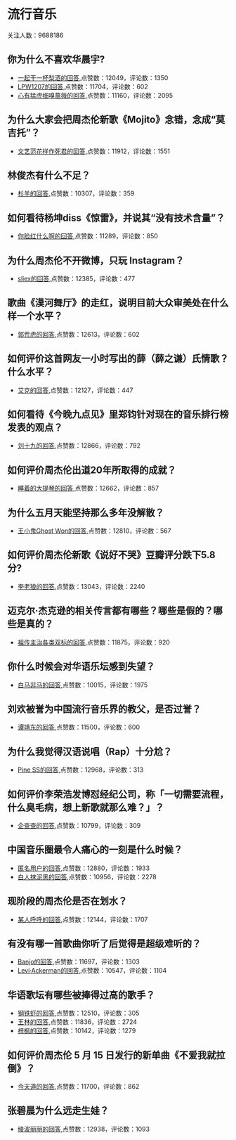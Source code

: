 #  流行音乐 
关注人数：9688186
## 你为什么不喜欢华晨宇?
- [一起干一杯梨酒的回答](https://www.zhihu.com/question/335136057/answer/1022410764),点赞数：12049，评论数：1350
- [LPW1207的回答](https://www.zhihu.com/question/335136057/answer/1031469044),点赞数：11704，评论数：602
- [心有猛虎细嗅蔷薇的回答](https://www.zhihu.com/question/335136057/answer/1051288597),点赞数：11160，评论数：2095
## 为什么大家会把周杰伦新歌《Mojito》念错，念成“莫吉托”？
- [文艺范花样作死君的回答](https://www.zhihu.com/question/400912608/answer/1281697701),点赞数：11912，评论数：1551
## 林俊杰有什么不足？
- [杉羊的回答](https://www.zhihu.com/question/57343532/answer/380802870),点赞数：10307，评论数：359
## 如何看待杨坤diss《惊雷》，并说其“没有技术含量”？
- [你脸红什么啊的回答](https://www.zhihu.com/question/386983798/answer/1146630058),点赞数：11289，评论数：850
## 为什么周杰伦不开微博，只玩 Instagram？
- [sliex的回答](https://www.zhihu.com/question/330073099/answer/724045810),点赞数：12385，评论数：477
## 歌曲《漠河舞厅》的走红，说明目前大众审美处在什么样一个水平？
- [郭荒虎的回答](https://www.zhihu.com/question/496094649/answer/-2085706581),点赞数：12613，评论数：602
## 如何评价这首网友一小时写出的薛（薛之谦）氏情歌？什么水平？
- [艾克的回答](https://www.zhihu.com/question/310899054/answer/587050710),点赞数：12127，评论数：447
## 如何看待《今晚九点见》里郑钧针对现在的音乐排行榜发表的观点？
- [刘十九的回答](https://www.zhihu.com/question/307882928/answer/565782703),点赞数：12866，评论数：792
## 如何评价周杰伦出道20年所取得的成就？
- [睡着的大提琴的回答](https://www.zhihu.com/question/336939166/answer/763634935),点赞数：12662，评论数：857
## 为什么五月天能坚持那么多年没解散？
- [王小鬼Ghost Won的回答](https://www.zhihu.com/question/287728109/answer/479183484),点赞数：12810，评论数：567
## 如何评价周杰伦新歌《说好不哭》豆瓣评分跌下5.8分?
- [李老狼的回答](https://www.zhihu.com/question/346492716/answer/828625591),点赞数：13043，评论数：2240
## 迈克尔·杰克逊的相关传言都有哪些？哪些是假的？哪些是真的？
- [祖传主治各类双标的回答](https://www.zhihu.com/question/19841763/answer/13414627),点赞数：11875，评论数：920
## 你什么时候会对华语乐坛感到失望？
- [白马非马的回答](https://www.zhihu.com/question/278946958/answer/441793504),点赞数：10015，评论数：1975
## 刘欢被誉为中国流行音乐界的教父，是否过誉？
- [谭靖东的回答](https://www.zhihu.com/question/309022917/answer/609587928),点赞数：11500，评论数：600
## 为什么我觉得汉语说唱（Rap）十分尬？
- [Pine SS的回答](https://www.zhihu.com/question/499273325/answer/-2067231561),点赞数：12968，评论数：313
## 如何评价李荣浩发博怼经纪公司，称「一切需要流程，什么臭毛病，想上新歌就那么难？」？
- [企查查的回答](https://www.zhihu.com/question/358207691/answer/914122647),点赞数：10799，评论数：309
## 中国音乐圈最令人痛心的一刻是什么时候？
- [匿名用户的回答](https://www.zhihu.com/question/265829482/answer/464903018),点赞数：12880，评论数：1933
- [白人抹泥黑的回答](https://www.zhihu.com/question/265829482/answer/507032669),点赞数：10956，评论数：2278
## 现阶段的周杰伦是否在划水？
- [某人呼呼的回答](https://www.zhihu.com/question/291285033/answer/488713732),点赞数：12144，评论数：1707
## 有没有哪一首歌曲你听了后觉得是超级难听的？
- [Banjo的回答](https://www.zhihu.com/question/269741445/answer/403205585),点赞数：11697，评论数：1303
- [Levi·Ackerman的回答](https://www.zhihu.com/question/269741445/answer/353599225),点赞数：10547，评论数：1104
## 华语歌坛有哪些被捧得过高的歌手？
- [钢铁虾的回答](https://www.zhihu.com/question/328536461/answer/748522921),点赞数：12510，评论数：305
- [王林的回答](https://www.zhihu.com/question/328536461/answer/789078394),点赞数：11836，评论数：2724
- [梓枫的回答](https://www.zhihu.com/question/328536461/answer/1013510115),点赞数：10142，评论数：1279
## 如何评价周杰伦 5 月 15 日发行的新单曲《不爱我就拉倒》？
- [今天道的回答](https://www.zhihu.com/question/274473253/answer/392250049),点赞数：11700，评论数：862
## 张碧晨为什么远走生娃？
- [绫波丽丽的回答](https://www.zhihu.com/question/440657530/answer/1693140203),点赞数：12938，评论数：1093
